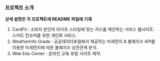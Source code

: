 ### 프로젝트 소개 <br>

**상세 설명은 각 프로젝트에 README 파일에 기재** <br>

1. CardFit : 소비자 본인의 라이프 스타일에 맞는 카드를 제안하는 서비스 웹사이트. 스마트 컨슈머를 위한 개인화 서비스.
2. WeatherInfo Grade : 공공데이터포털에서 제공하는 미세먼지 & 불쾌지수 API를 이용한 미세먼지에 따른 불쾌지수 상관관계 분석.
3. Web Edu Center : 온라인 교육 포털 사이트 제작. 
